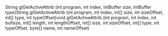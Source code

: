 String glGetActiveAttrib (int program, int index, IntBuffer size, IntBuffer type)String glGetActiveAttrib (int program, int index, int[] size, int sizeOffset, int[] type, int typeOffset)void glGetActiveAttrib (int program, int index, int bufsize, int[] length, int lengthOffset, int[] size, int sizeOffset, int[] type, int typeOffset, byte[] name, int nameOffset)